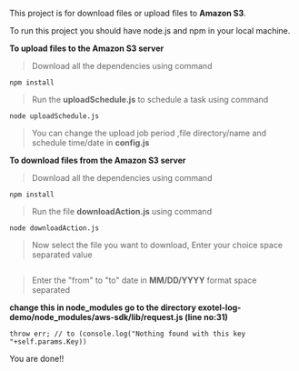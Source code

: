 This project is for download files or upload files to **Amazon S3**.

To run this project you should have node.js and npm in your local machine.

**To upload files to the Amazon S3 server**
>Download all the dependencies using command
```
npm install
```
>Run the **uploadSchedule.js** to schedule a task using command  
```
node uploadSchedule.js
```
>You can change the upload job period ,file directory/name and schedule time/date in **config.js**

**To download files from the Amazon S3 server**
>Download all the dependencies using command
```
npm install
```
>Run the file **downloadAction.js** using command
```
node downloadAction.js
```
>Now select the file you want to download, Enter your choice space separated value
```
```
>Enter the "from" to "to" date in **MM/DD/YYYY** format space separated

**change this in node_modules go to the directory exotel-log-demo/node_modules/aws-sdk/lib/request.js  (line no:31)**
```
throw err; // to (console.log("Nothing found with this key "+self.params.Key))
```            

You are done!!
